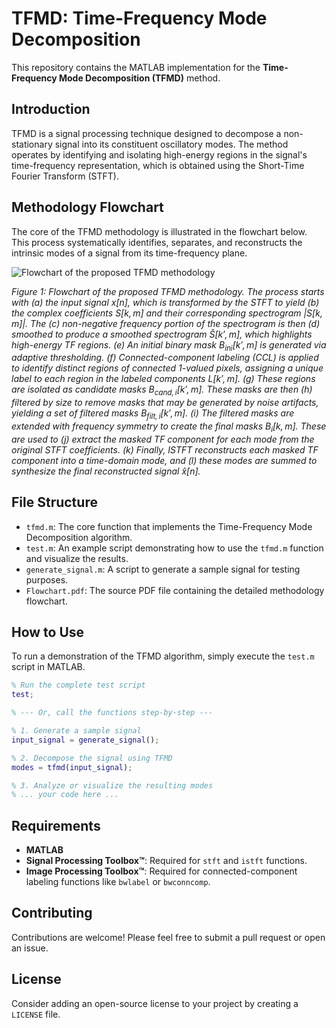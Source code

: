 # TFMD: Time-Frequency Mode Decomposition

This repository contains the MATLAB implementation for the **Time-Frequency Mode Decomposition (TFMD)** method.

## Introduction

TFMD is a signal processing technique designed to decompose a non-stationary signal into its constituent oscillatory modes. The method operates by identifying and isolating high-energy regions in the signal's time-frequency representation, which is obtained using the Short-Time Fourier Transform (STFT).

## Methodology Flowchart

The core of the TFMD methodology is illustrated in the flowchart below. This process systematically identifies, separates, and reconstructs the intrinsic modes of a signal from its time-frequency plane.

![Flowchart of the proposed TFMD methodology](figures/Flowchart.png)

*Figure 1: Flowchart of the proposed TFMD methodology. The process starts with (a) the input signal $x[n]$, which is transformed by the STFT to yield (b) the complex coefficients $S[k,m]$ and their corresponding spectrogram $|S[k,m]|$. The (c) non-negative frequency portion of the spectrogram is then (d) smoothed to produce a smoothed spectrogram $\hat{S}[k',m]$, which highlights high-energy TF regions. (e) An initial binary mask $B_{\text{ini}}[k',m]$ is generated via adaptive thresholding. (f) Connected-component labeling (CCL) is applied to identify distinct regions of connected 1-valued pixels, assigning a unique label to each region in the labeled components $L[k',m]$. (g) These regions are isolated as candidate masks $B_{\text{cand}, i}[k',m]$. These masks are then (h) filtered by size to remove masks that may be generated by noise artifacts, yielding a set of filtered masks $B_{\text{filt}, i}[k',m]$. (i) The filtered masks are extended with frequency symmetry to create the final masks $B_{i}[k,m]$. These are used to (j) extract the masked TF component for each mode from the original STFT coefficients. (k) Finally, ISTFT reconstructs each masked TF component into a time-domain mode, and (l) these modes are summed to synthesize the final reconstructed signal $\hat{x}[n]$.*

## File Structure

-   `tfmd.m`: The core function that implements the Time-Frequency Mode Decomposition algorithm.
-   `test.m`: An example script demonstrating how to use the `tfmd.m` function and visualize the results.
-   `generate_signal.m`: A script to generate a sample signal for testing purposes.
-   `Flowchart.pdf`: The source PDF file containing the detailed methodology flowchart.

## How to Use

To run a demonstration of the TFMD algorithm, simply execute the `test.m` script in MATLAB.

```matlab
% Run the complete test script
test;

% --- Or, call the functions step-by-step ---

% 1. Generate a sample signal
input_signal = generate_signal();

% 2. Decompose the signal using TFMD
modes = tfmd(input_signal);

% 3. Analyze or visualize the resulting modes
% ... your code here ...
```

## Requirements

-   **MATLAB**
-   **Signal Processing Toolbox™**: Required for `stft` and `istft` functions.
-   **Image Processing Toolbox™**: Required for connected-component labeling functions like `bwlabel` or `bwconncomp`.

## Contributing

Contributions are welcome! Please feel free to submit a pull request or open an issue.

## License

Consider adding an open-source license to your project by creating a `LICENSE` file.
